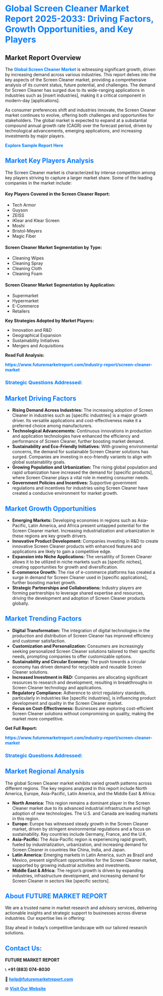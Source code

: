 <h1 style="color: #007BFF;">Global Screen Cleaner Market Report 2025-2033: Driving Factors, Growth Opportunities, and Key Players</h1>

<section id="overview">
<h2>Market Report Overview</h2>
<p>The <a href="https://www.futuremarketreport.com/industry-report/screen-cleaner-market" style="color: #007BFF; text-decoration: none;"><strong>Global Screen Cleaner Market</strong></a> is witnessing significant growth, driven by increasing demand across various industries. This report delves into the key aspects of the Screen Cleaner market, providing a comprehensive analysis of its current status, future potential, and challenges. The demand for Screen Cleaner has surged due to its wide-ranging applications in industries such as [insert industries], making it a critical component in modern-day [applications].</p>
<p>As consumer preferences shift and industries innovate, the Screen Cleaner market continues to evolve, offering both challenges and opportunities for stakeholders. The global market is expected to expand at a substantial compound annual growth rate (CAGR) over the forecast period, driven by technological advancements, emerging applications, and increasing investments by major players.</p>
</section>

<section id="overview">
<p><a href="https://www.futuremarketreport.com/request-sample/reportId=29188" style="color: #007BFF; text-decoration: none;"><strong>Explore Sample Report Here</strong></a></p>
</section>

<section id="key-players">
<h2 style="color: #007BFF;">Market Key Players Analysis</h2>
<p>The Screen Cleaner market is characterized by intense competition among key players striving to capture a larger market share. Some of the leading companies in the market include:</p>
<h4>Key Players Covered in the Screen Cleaner Report:</h4>
<ul><li>Tech Armor</li><li>Guyson</li><li>ZEISS</li><li>iKlear and Klear Screen</li><li>Moshi</li><li>Bristol-Meyers</li><li>Magic Fiber</li></ul>
<h4>Screen Cleaner Market Segmentation by Type:</h4>
<ul><li>Cleaning Wipes</li><li>Cleaning Spray</li><li>Cleaning Cloth</li><li>Cleaning Foam</li></ul>

<h4>Screen Cleaner Market Segmentation by Application:</h4>
<ul><li>Supermarket</li><li>Hypermarket</li><li>E-Commerce</li><li>Retailers</li></ul>
<p><strong>Key Strategies Adopted by Market Players:</strong></p>
<ul>
<li>Innovation and R&D</li>
<li>Geographical Expansion</li>
<li>Sustainability Initiatives</li>
<li>Mergers and Acquisitions</li>
</ul>
</section>

<section>
<p><strong>Read Full Analysis: </strong></p><a href="https://www.futuremarketreport.com/industry-report/screen-cleaner-market" style="color: #007BFF; text-decoration: none;"><strong>https://www.futuremarketreport.com/industry-report/screen-cleaner-market</strong></a>
<h3 style="color: #007BFF;">Strategic Questions Addressed:</h3>
</section>

<section id="driving-factors">
<h2 style="color: #007BFF;">Market Driving Factors</h2>
<ul>
<li><strong>Rising Demand Across Industries:</strong> The increasing adoption of Screen Cleaner in industries such as [specific industries] is a major growth driver. Its versatile applications and cost-effectiveness make it a preferred choice among manufacturers.</li>
<li><strong>Technological Advancements:</strong> Continuous innovations in production and application technologies have enhanced the efficiency and performance of Screen Cleaner, further boosting market demand.</li>
<li><strong>Sustainability and Eco-Friendly Initiatives:</strong> With growing environmental concerns, the demand for sustainable Screen Cleaner solutions has surged. Companies are investing in eco-friendly variants to align with global sustainability goals.</li>
<li><strong>Growing Population and Urbanization:</strong> The rising global population and rapid urbanization have increased the demand for [specific products], where Screen Cleaner plays a vital role in meeting consumer needs.</li>
<li><strong>Government Policies and Incentives:</strong> Supportive government regulations and incentives for industries using Screen Cleaner have created a conducive environment for market growth.</li>
</ul>
</section>

<section id="growth-opportunities">
<h2 style="color: #007BFF;">Market Growth Opportunities</h2>
<ul>
<li><strong>Emerging Markets:</strong> Developing economies in regions such as Asia-Pacific, Latin America, and Africa present untapped potential for the Screen Cleaner market. Increasing industrialization and urbanization in these regions are key growth drivers.</li>
<li><strong>Innovative Product Development:</strong> Companies investing in R&D to create innovative Screen Cleaner products with enhanced features and applications are likely to gain a competitive edge.</li>
<li><strong>Expansion into Niche Applications:</strong> The versatility of Screen Cleaner allows it to be utilized in niche markets such as [specific niches], creating opportunities for growth and diversification.</li>
<li><strong>E-commerce Growth:</strong> The rise of e-commerce platforms has created a surge in demand for Screen Cleaner used in [specific applications], further boosting market growth.</li>
<li><strong>Strategic Partnerships and Collaborations:</strong> Industry players are forming partnerships to leverage shared expertise and resources, driving the development and adoption of Screen Cleaner products globally.</li>
</ul>
</section>

<section id="trending-factors">
<h2 style="color: #007BFF;">Market Trending Factors</h2>
<ul>
<li><strong>Digital Transformation:</strong> The integration of digital technologies in the production and distribution of Screen Cleaner has improved efficiency and customer satisfaction.</li>
<li><strong>Customization and Personalization:</strong> Consumers are increasingly seeking personalized Screen Cleaner solutions tailored to their specific needs, prompting companies to offer customizable options.</li>
<li><strong>Sustainability and Circular Economy:</strong> The push towards a circular economy has driven demand for recyclable and reusable Screen Cleaner solutions.</li>
<li><strong>Increased Investment in R&D:</strong> Companies are allocating significant resources to research and development, resulting in breakthroughs in Screen Cleaner technology and applications.</li>
<li><strong>Regulatory Compliance:</strong> Adherence to strict regulatory standards, particularly in industries like [specific industries], is influencing product development and quality in the Screen Cleaner market.</li>
<li><strong>Focus on Cost-Effectiveness:</strong> Businesses are exploring cost-efficient Screen Cleaner solutions without compromising on quality, making the market more competitive.</li>
</ul>
</section>

<section>
<p><strong>Get Full Report: </strong></p><a href="https://www.futuremarketreport.com/industry-report/screen-cleaner-market" style="color: #007BFF; text-decoration: none;"><strong>https://www.futuremarketreport.com/industry-report/screen-cleaner-market</strong></a>
<h3 style="color: #007BFF;">Strategic Questions Addressed:</h3>
</section>


<section id="regional-analysis">
<h2 style="color: #007BFF;">Market Regional Analysis</h2>
<p>The global Screen Cleaner market exhibits varied growth patterns across different regions. The key regions analyzed in this report include North America, Europe, Asia-Pacific, Latin America, and the Middle East & Africa:</p>
<ul>
<li><strong>North America:</strong> This region remains a dominant player in the Screen Cleaner market due to its advanced industrial infrastructure and high adoption of new technologies. The U.S. and Canada are leading markets in this region.</li>
<li><strong>Europe:</strong> Europe has witnessed steady growth in the Screen Cleaner market, driven by stringent environmental regulations and a focus on sustainability. Key countries include Germany, France, and the U.K.</li>
<li><strong>Asia-Pacific:</strong> The Asia-Pacific region is experiencing rapid growth, fueled by industrialization, urbanization, and increasing demand for Screen Cleaner in countries like China, India, and Japan.</li>
<li><strong>Latin America:</strong> Emerging markets in Latin America, such as Brazil and Mexico, present significant opportunities for the Screen Cleaner market, supported by growing industrial activities and investments.</li>
<li><strong>Middle East & Africa:</strong> The region’s growth is driven by expanding industries, infrastructure development, and increasing demand for Screen Cleaner in sectors like [specific sectors].</li>
</ul>
</section>

<footer>
<h2 style="color: #007BFF;">About FUTURE MARKET REPORT</h2>
<p>We are a trusted name in market research and advisory services, delivering actionable insights and strategic support to businesses across diverse industries. Our expertise lies in offering:</p>

<p>Stay ahead in today’s competitive landscape with our tailored research solutions.</p>

<h2 style="color: #007BFF;">Contact Us:</h2>
<p><strong>FUTURE MARKET REPORT</strong></p>
<p>📞 <strong>+91 (883) 074-8030</strong></p>
<p>📧 <strong><a href="mailto:help@futuremarketreport.com" style="color: #007BFF;">help@futuremarketreport.com</a></strong></p>
<p>🌐 <strong><a href="https://www.futuremarketreport.com/" style="color: #007BFF;">Visit Our Website</a></strong></p>
</footer>